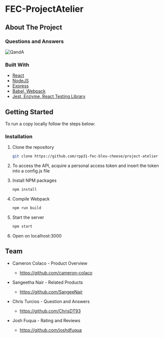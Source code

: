 # FEC-ProjectAtelier

## About The Project

### Questions and Answers
![QandA](https://media.giphy.com/media/f0rRuHW3UUYm7xUjTY/giphy.gif)

### Built With

* [React](https://reactjs.org/)
* [NodeJS](https://nodejs.dev/)
* [Express](https://expressjs.com/)
* [Babel, Webpack]()
* [Jest, Enzyme, React Testing Library]()

## Getting Started
To run a copy locally follow the steps below:

### Installation
1. Clone the repository
   ```sh
   git clone https://github.com/rpp31-fec-bleu-cheese/project-atelier
   ```

2. To access the API, acquire a personal access token and insert the token into a config.js file

3. Install NPM packages
   ```sh
   npm install
    ```
3. Compile Webpack
   ```sh
   npm run build
    ```
4. Start the server
   ```sh
   npm start
    ```
5. Open on localhost:3000

## Team

* Cameron Colaco - Product Overview
  * https://github.com/cameron-colaco

* Sangeetha Nair - Related Products
  * https://github.com/SangeeNair

* Chris Turcios - Question and Answers
  * https://github.com/ChrisDT93

* Josh Fuqua - Rating and Reviews
  * https://github.com/joshdfuqua

